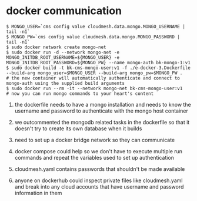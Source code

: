 # docker communication
```
$ MONGO_USER=`cms config value cloudmesh.data.mongo.MONGO_USERNAME | tail -n1`
$ MONGO_PW=`cms config value cloudmesh.data.mongo.MONGO_PASSWORD | tail -n1`
$ sudo docker network create mongo-net
$ sudo docker run -d --network mongo-net -e MONGO_INITDB_ROOT_USERNAME=${MONGO_USER} -e MONGO_INITDB_ROOT_PASSWORD=${MONGO_PW} --name mongo-auth bk-mongo-1:v1
$ sudo docker build -t bk-cms-mongo-user:v1 -f ./e-docker-3.Dockerfile --build-arg mongo_user=$MONGO_USER --build-arg mongo_pw=$MONGO_PW .
# the new container will automatically authenticate and connect to mongo-auth using the supplied build arguments
$ sudo docker run --rm -it --network mongo-net bk-cms-mongo-user:v1
# now you can run mongo commands to your heart's content
```

1. the dockerfile needs to have a mongo installation and needs to know the username and password to authenticate with the mongo host container

2. we outcommented the mongodb related tasks in the dockerfile so that it doesn't try to create its own database when it builds

3. need to set up a docker bridge network so they can communicate

4. docker compose could help so we don't have to execute multiple run commands and repeat the variables used to set up authentication

5. cloudmesh.yaml contains passwords that shouldn't be made available

6. anyone on dockerhub could inspect private files like cloudmesh.yaml and break into any cloud accounts that have username and password information in them

